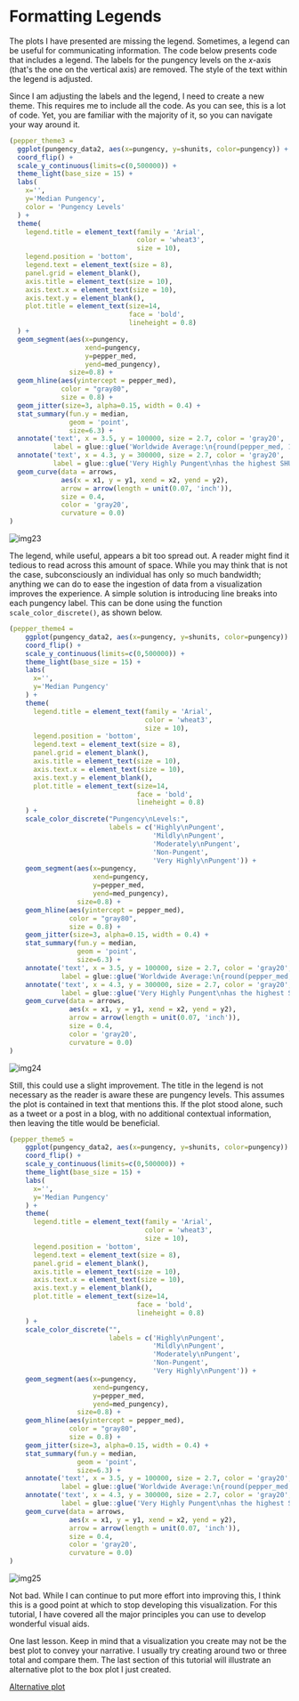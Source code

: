 # Formatting Legends
The plots I have presented are missing the legend. Sometimes, a legend can be useful for communicating information. The code below presents code that includes a legend. The labels for the pungency levels on the *x*-axis (that's the one on the vertical axis) are removed. The style of the text within the legend is adjusted.

Since I am adjusting the labels and the legend, I need to create a new theme. This requires me to include all the code. As you can see, this is a lot of code. Yet, you are familiar with the majority of it, so you can navigate your way around it.

```R
(pepper_theme3 = 
  ggplot(pungency_data2, aes(x=pungency, y=shunits, color=pungency)) +
  coord_flip() +
  scale_y_continuous(limits=c(0,500000)) +
  theme_light(base_size = 15) +
  labs(
    x='',
    y='Median Pungency',
    color = 'Pungency Levels'
  ) +
  theme(
    legend.title = element_text(family = 'Arial',
                                color = 'wheat3',
                                size = 10),
    legend.position = 'bottom',
    legend.text = element_text(size = 8),
    panel.grid = element_blank(),
    axis.title = element_text(size = 10),
    axis.text.x = element_text(size = 10),
    axis.text.y = element_blank(),
    plot.title = element_text(size=14,
                              face = 'bold',
                              lineheight = 0.8)
  ) +
  geom_segment(aes(x=pungency,
                   xend=pungency,
                   y=pepper_med,
                   yend=med_pungency),
               size=0.8) +
  geom_hline(aes(yintercept = pepper_med), 
             color = "gray80", 
             size = 0.8) +
  geom_jitter(size=3, alpha=0.15, width = 0.4) +
  stat_summary(fun.y = median,
               geom = 'point',
               size=6.3) +
  annotate('text', x = 3.5, y = 100000, size = 2.7, color = 'gray20',
           label = glue::glue('Worldwide Average:\n{round(pepper_med, 1)} SHU')) +
  annotate('text', x = 4.3, y = 300000, size = 2.7, color = 'gray20',
           label = glue::glue('Very Highly Pungent\nhas the highest SHU')) +
  geom_curve(data = arrows, 
             aes(x = x1, y = y1, xend = x2, yend = y2),
             arrow = arrow(length = unit(0.07, 'inch')), 
             size = 0.4,
             color = 'gray20', 
             curvature = 0.0)
)
```

![img23](img23.png)

The legend, while useful, appears a bit too spread out. A reader might find it tedious to read across this amount of space. While you may think that is not the case, subconsciously an individual has only so much bandwidth; anything we can do to ease the ingestion of data from a visualization improves the experience. A simple solution is introducing line breaks into each pungency label. This can be done using the function `scale_color_discrete()`, as shown below.

```R
(pepper_theme4 = 
    ggplot(pungency_data2, aes(x=pungency, y=shunits, color=pungency)) +
    coord_flip() +
    scale_y_continuous(limits=c(0,500000)) +
    theme_light(base_size = 15) +
    labs(
      x='',
      y='Median Pungency'
    ) +
    theme(
      legend.title = element_text(family = 'Arial',
                                  color = 'wheat3',
                                  size = 10),
      legend.position = 'bottom',
      legend.text = element_text(size = 8),
      panel.grid = element_blank(),
      axis.title = element_text(size = 10),
      axis.text.x = element_text(size = 10),
      axis.text.y = element_blank(),
      plot.title = element_text(size=14,
                                face = 'bold',
                                lineheight = 0.8)
    ) +
    scale_color_discrete("Pungency\nLevels:", 
                         labels = c('Highly\nPungent',
                                    'Mildly\nPungent',
                                    'Moderately\nPungent',
                                    'Non-Pungent',
                                    'Very Highly\nPungent')) +
    geom_segment(aes(x=pungency,
                     xend=pungency,
                     y=pepper_med,
                     yend=med_pungency),
                 size=0.8) +
    geom_hline(aes(yintercept = pepper_med), 
               color = "gray80", 
               size = 0.8) +
    geom_jitter(size=3, alpha=0.15, width = 0.4) +
    stat_summary(fun.y = median,
                 geom = 'point',
                 size=6.3) +
    annotate('text', x = 3.5, y = 100000, size = 2.7, color = 'gray20',
             label = glue::glue('Worldwide Average:\n{round(pepper_med, 1)} SHU')) +
    annotate('text', x = 4.3, y = 300000, size = 2.7, color = 'gray20',
             label = glue::glue('Very Highly Pungent\nhas the highest SHU')) +
    geom_curve(data = arrows, 
               aes(x = x1, y = y1, xend = x2, yend = y2),
               arrow = arrow(length = unit(0.07, 'inch')), 
               size = 0.4,
               color = 'gray20', 
               curvature = 0.0)
)
```

![img24](img24.png)

Still, this could use a slight improvement. The title in the legend is not necessary as the reader is aware these are pungency levels. This assumes the plot is contained in text that mentions this. If the plot stood alone, such as a tweet or a post in a blog, with no additional contextual information, then leaving the title would be beneficial.

```R
(pepper_theme5 = 
    ggplot(pungency_data2, aes(x=pungency, y=shunits, color=pungency)) +
    coord_flip() +
    scale_y_continuous(limits=c(0,500000)) +
    theme_light(base_size = 15) +
    labs(
      x='',
      y='Median Pungency'
    ) +
    theme(
      legend.title = element_text(family = 'Arial',
                                  color = 'wheat3',
                                  size = 10),
      legend.position = 'bottom',
      legend.text = element_text(size = 8),
      panel.grid = element_blank(),
      axis.title = element_text(size = 10),
      axis.text.x = element_text(size = 10),
      axis.text.y = element_blank(),
      plot.title = element_text(size=14,
                                face = 'bold',
                                lineheight = 0.8)
    ) +
    scale_color_discrete("", 
                         labels = c('Highly\nPungent',
                                    'Mildly\nPungent',
                                    'Moderately\nPungent',
                                    'Non-Pungent',
                                    'Very Highly\nPungent')) +
    geom_segment(aes(x=pungency,
                     xend=pungency,
                     y=pepper_med,
                     yend=med_pungency),
                 size=0.8) +
    geom_hline(aes(yintercept = pepper_med), 
               color = "gray80", 
               size = 0.8) +
    geom_jitter(size=3, alpha=0.15, width = 0.4) +
    stat_summary(fun.y = median,
                 geom = 'point',
                 size=6.3) +
    annotate('text', x = 3.5, y = 100000, size = 2.7, color = 'gray20',
             label = glue::glue('Worldwide Average:\n{round(pepper_med, 1)} SHU')) +
    annotate('text', x = 4.3, y = 300000, size = 2.7, color = 'gray20',
             label = glue::glue('Very Highly Pungent\nhas the highest SHU')) +
    geom_curve(data = arrows, 
               aes(x = x1, y = y1, xend = x2, yend = y2),
               arrow = arrow(length = unit(0.07, 'inch')), 
               size = 0.4,
               color = 'gray20', 
               curvature = 0.0)
)
```

![img25](img25.png)

Not bad. While I can continue to put more effort into improving this, I think this is a good point at which to stop developing this visualization. For this tutorial, I have covered all the major principles you can use to develop wonderful visual aids.

One last lesson. Keep in mind that a visualization you create may not be the best plot to convey your narrative. I usually try creating around two or three total and compare them. The last section of this tutorial will illustrate an alternative plot to the box plot I just created.

[Alternative plot](part07.md)